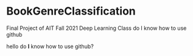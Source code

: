 # BookGenreClassification
Final Project of AIT Fall 2021 Deep Learning Class
do I know how to use github


hello do __I__ know how to use github?